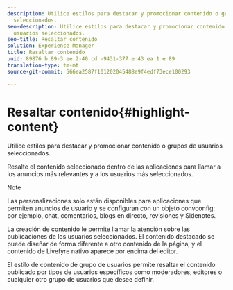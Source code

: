 ```yaml
---
description: Utilice estilos para destacar y promocionar contenido o grupos de usuarios
  seleccionados.
seo-description: Utilice estilos para destacar y promocionar contenido o grupos de
  usuarios seleccionados.
seo-title: Resaltar contenido
solution: Experience Manager
title: Resaltar contenido
uuid: 89876 b 89-3 ee 2-40 cd -9431-377 e 43 ea 1 e 89
translation-type: tm+mt
source-git-commit: 566ea2587f101202045488e9f4edf73ece100293

---
```



# Resaltar contenido{#highlight-content}

Utilice estilos para destacar y promocionar contenido o grupos de usuarios seleccionados.

Resalte el contenido seleccionado dentro de las aplicaciones para llamar a los anuncios más relevantes y a los usuarios más seleccionados.

>[!NOTE]
>
>Las personalizaciones solo están disponibles para aplicaciones que permiten anuncios de usuario y se configuran con un objeto convconfig: por ejemplo, chat, comentarios, blogs en directo, revisiones y Sidenotes.

La creación de contenido le permite llamar la atención sobre las publicaciones de los usuarios seleccionados. El contenido destacado se puede diseñar de forma diferente a otro contenido de la página, y el contenido de Livefyre nativo aparece por encima del editor.

El estilo de contenido de grupo de usuarios permite resaltar el contenido publicado por tipos de usuarios específicos como moderadores, editores o cualquier otro grupo de usuarios que desee definir.
